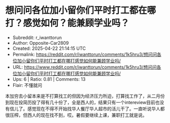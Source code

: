 # 想问问各位加小留你们平时打工都在哪打？感觉如何？能兼顾学业吗？

- Subreddit: r_iwanttorun
- Author: Opposite-Car2809
- Created: 2025-04-22 21:14:15 UTC
- Permalink: https://reddit.com/r/iwanttorun/comments/1k5hru3/想问问各位加小留你们平时打工都在哪打感觉如何能兼顾学业吗/
- URL: https://www.reddit.com/r/iwanttorun/comments/1k5hru3/想问问各位加小留你们平时打工都在哪打感觉如何能兼顾学业吗/
- Ups: 6 | Ratio: 0.81 | Comments: 13
- Flair: 不懂就问


本加穷去小留本来是不打算找工的但因为经济压力所迫，打算找工作了，从二月份到现在投简历投了得有几十份了，全是西人的，结果只有一个intereview目前也没有信儿了。感觉现在不得不开始找华人餐厅华人超市的活儿干了。一直听说华人都很压榨，但西人的现在找不到，哎。暑假要继续上课，兼职打工就是说。


